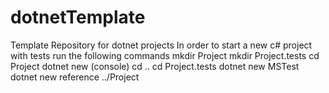 # dotnetTemplate
Template Repository for dotnet projects
In order to start a new c# project with tests run the following commands
mkdir Project
mkdir Project.tests
cd Project
dotnet new (console)
cd ..
cd Project.tests
dotnet new MSTest
dotnet new reference ../Project
